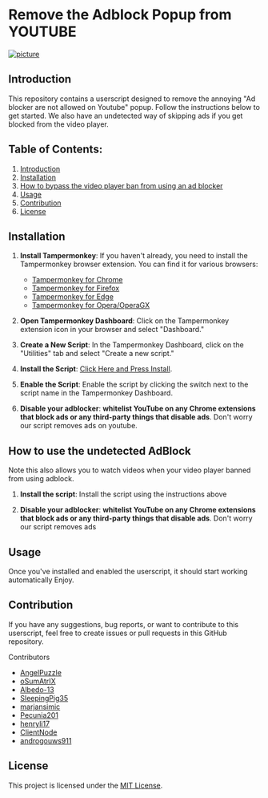 # Remove the Adblock Popup from YOUTUBE
[![picture](https://github.com/TheRealJoelmatic/RemoveAdblockThing/blob/main/Thumnail.jpg?raw=true)](https://www.youtube.com/watch?v=jvSf10lgxs4&ab_channel=Joelmatic)
## Introduction

This repository contains a userscript designed to remove the annoying "Ad blocker are not allowed on Youtube" popup. Follow the instructions below to get started.
We also have an undetected way of skipping ads if you get blocked from the video player.

## Table of Contents:

1. [Introduction](#introduction)
2. [Installation](#installation)
3. [How to bypass the video player ban from using an ad blocker](#how-to-bypass-the-video-player-ban-from-using-an-ad-blocker)
4. [Usage](#usage)
5. [Contribution](#contribution)
6. [License](#license)

## Installation

1. **Install Tampermonkey**:
   If you haven't already, you need to install the Tampermonkey browser extension. You can find it for various browsers:
   - [Tampermonkey for Chrome](https://chrome.google.com/webstore/detail/tampermonkey/dhdgffkkebhmkfjojejmpbldmpobfkfo)
   - [Tampermonkey for Firefox](https://addons.mozilla.org/en-US/firefox/addon/tampermonkey/)
   - [Tampermonkey for Edge](https://microsoftedge.microsoft.com/addons/detail/tampermonkey/iikmkjmpaadaobahmlepeloendndfphd)
   - [Tampermonkey for Opera/OperaGX](https://addons.opera.com/en-gb/extensions/details/tampermonkey-beta/)

2. **Open Tampermonkey Dashboard**:
   Click on the Tampermonkey extension icon in your browser and select "Dashboard."

3. **Create a New Script**:
   In the Tampermonkey Dashboard, click on the "Utilities" tab and select "Create a new script."

4. **Install the Script**:
   [Click Here and Press Install](https://github.com/TheRealJoelmatic/RemoveAdblockThing/raw/main/Youtube-Ad-blocker-Reminder-Remover.user.js).

5. **Enable the Script**:
   Enable the script by clicking the switch next to the script name in the Tampermonkey Dashboard.

6. **Disable your adblocker**:
   **whitelist YouTube on any Chrome extensions that block ads or any third-party things that disable ads**. Don't worry our script removes ads on youtube.

## How to use the undetected AdBlock

Note this also allows you to watch videos when your video player banned from using adblock.

1. **Install the script**:
   Install the script using the instructions above

2. **Disable your adblocker**:
   **whitelist YouTube on any Chrome extensions that block ads or any third-party things that disable ads**. Don't worry our script removes ads


## Usage

Once you've installed and enabled the userscript, it should start working automatically Enjoy.

## Contribution

If you have any suggestions, bug reports, or want to contribute to this userscript, feel free to create issues or pull requests in this GitHub repository.

Contributors
- [AngelPuzzle](https://github.com/angelapuzzle)
- [oSumAtrIX](https://github.com/oSumAtrIX)
- [Albedo-13](https://github.com/Albedo-13)
- [SleepingPig35](https://github.com/SleepingPig35)
- [marjansimic](https://github.com/marjansimic)
- [Pecunia201](https://github.com/Pecunia201)
- [henryli17](https://github.com/henryli17)
- [ClientNode](https://github.com/ClientNode)
- [androgouws911](https://github.com/androgouws911)
## License

This project is licensed under the [MIT License](LICENSE).
